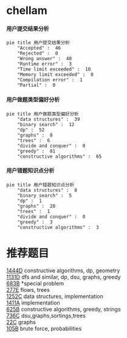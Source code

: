# chellam

<!-- tabs:start -->



#### **用户提交结果分析**

```mermaid
pie title 用户提交结果分析
    "Accepted" :  46
    "Rejected" :  0
    "Wrong answer" :  40
    "Runtime error" :  3
    "Time limit exceeded" :  10
    "Memory limit exceeded" :  0
    "Compilation error" :  1
    "Partial" :  0
```

#### **用户做题类型偏好分析**

```mermaid
pie title 用户做题类型偏好分析
    "data structures" :  39
    "binary search" :  12
    "dp" :  52
    "graphs" :  8
    "trees" :  6
    "divide and conquer" :  0
    "greedy" :  81
    "constructive algorithms" :  65
```
#### **用户错题知识点分析**

```mermaid
pie title 用户错题知识点分析
    "data structures" :  8
    "binary search" :  5
    "dp" :  1
    "graphs" :  20
    "trees" :  1
    "divide and conquer" :  0
    "greedy" :  3
    "constructive algorithms" :  3
```



<!-- tabs:end -->
# 推荐题目
[1444D](https://codeforces.com/contest/1444/problem/D)		constructive algorithms,
                        dp,
                        geometry		  
[1131D](https://codeforces.com/contest/1131/problem/D)		dfs and similar,
                        dp,
                        dsu,
                        graphs,
                        greedy		  
[683B](https://codeforces.com/contest/683/problem/B)		*special problem		  
[277E](https://codeforces.com/contest/277/problem/E)		flows,
                        trees		  
[1252C](https://codeforces.com/contest/1252/problem/C)		data structures,
                        implementation		  
[1411A](https://codeforces.com/contest/1411/problem/A)		implementation		  
[625B](https://codeforces.com/contest/625/problem/B)		constructive algorithms,
                        greedy,
                        strings		  
[736C](https://codeforces.com/contest/736/problem/C)		dsu,graphs,sortings,trees		  
[22C](https://codeforces.com/contest/22/problem/C)		graphs		  
[105B](https://codeforces.com/contest/105/problem/B)		brute force,
                        probabilities		  
